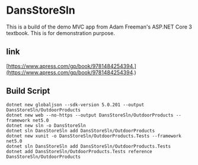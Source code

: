 # DansStoreSln
This is a build of the demo MVC app from Adam Freeman's ASP.NET Core 3 textbook. This is for demonstration purpose.

## link
[https://www.apress.com/gp/book/9781484254394.](https://www.apress.com/gp/book/9781484254394.)

## Build Script

    dotnet new globaljson --sdk-version 5.0.201 --output DansStoreSln/OutdoorProducts
    dotnet new web --no-https --output DansStoreSln/OutdoorProducts --framework net5.0
    dotnet new sln -o DansStoreSln
    dotnet sln DansStoreSln add DansStoreSln/OutdoorProducts
    dotnet new xunit -o DansStoreSln/OutdoorProducts.Tests --framework net5.0
    dotnet sln DansStoreSln add DansStoreSln/OutdoorProducts.Tests 
    dotnet add DansStoreSln/OutdoorProducts.Tests reference DansStoreSln/OutdoorProducts
    
